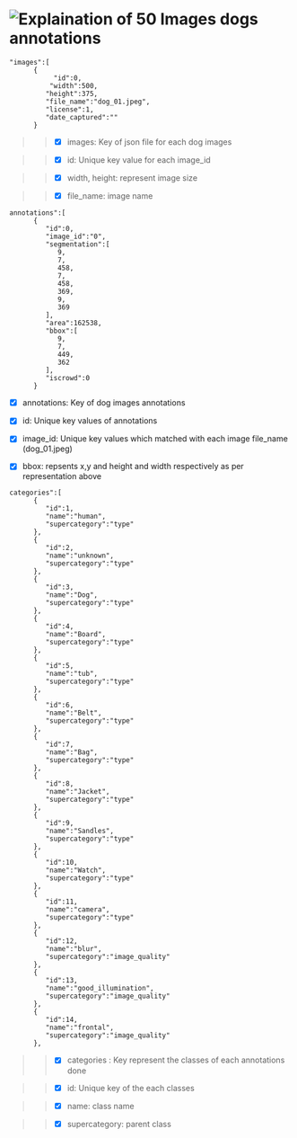 # ![Explaination of 50 Images dogs annotations](https://github.com/Gaju27/eva4/tree/master/S12%20-%20TinyImageNet/DogImageSet)
```
"images":[
      {
           "id":0,
          "width":500,
         "height":375,
         "file_name":"dog_01.jpeg",
         "license":1,
         "date_captured":""
      } 
 ```
>> - [x]  images: Key of json file for each dog images

>> - [x] id: Unique key value for each image_id

>> - [x] width, height: represent image size

>> - [x] file_name: image name 

```
annotations":[
      {
         "id":0,
         "image_id":"0",
         "segmentation":[
            9,
            7,
            458,
            7,
            458,
            369,
            9,
            369
         ],
         "area":162538,
         "bbox":[
            9,
            7,
            449,
            362
         ],
         "iscrowd":0
      }
```
- [x] annotations: Key of dog images annotations

- [x] id: Unique key values of annotations

- [x] image_id: Unique key values which matched with each image file_name  (dog_01.jpeg)

- [x] bbox: repsents x,y and height and width respectively as per representation above
	 
```
categories":[
      {
         "id":1,
         "name":"human",
         "supercategory":"type"
      },
      {
         "id":2,
         "name":"unknown",
         "supercategory":"type"
      },
      {
         "id":3,
         "name":"Dog",
         "supercategory":"type"
      },
      {
         "id":4,
         "name":"Board",
         "supercategory":"type"
      },
      {
         "id":5,
         "name":"tub",
         "supercategory":"type"
      },
      {
         "id":6,
         "name":"Belt",
         "supercategory":"type"
      },
      {
         "id":7,
         "name":"Bag",
         "supercategory":"type"
      },
      {
         "id":8,
         "name":"Jacket",
         "supercategory":"type"
      },
      {
         "id":9,
         "name":"Sandles",
         "supercategory":"type"
      },
      {
         "id":10,
         "name":"Watch",
         "supercategory":"type"
      },
      {
         "id":11,
         "name":"camera",
         "supercategory":"type"
      },
      {
         "id":12,
         "name":"blur",
         "supercategory":"image_quality"
      },
      {
         "id":13,
         "name":"good_illumination",
         "supercategory":"image_quality"
      },
      {
         "id":14,
         "name":"frontal",
         "supercategory":"image_quality"
      },
```	
>> - [x] categories : Key represent the classes of each annotations done

>> - [x] id: Unique key of the each classes

>> - [x] name: class name

>> - [x] supercategory: parent class	
